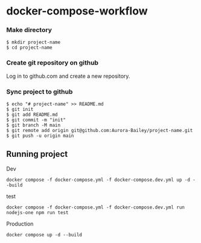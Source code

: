 # docker-compose-workflow

### Make directory
```
$ mkdir project-name
$ cd project-name
```

### Create git repository on github
Log in to github.com and create a new repository.

### Sync project to github
```
$ echo "# project-name" >> README.md
$ git init
$ git add README.md
$ git commit -m "init"
$ git branch -M main
$ git remote add origin git@github.com:Aurora-Bailey/project-name.git
$ git push -u origin main
```


## Running project

Dev
```
docker compose -f docker-compose.yml -f docker-compose.dev.yml up -d --build
```

test
```
docker compose -f docker-compose.yml -f docker-compose.dev.yml run nodejs-one npm run test
```


Production
```
docker compose up -d --build
```